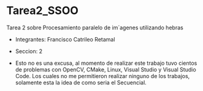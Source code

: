# Tarea2_SSOO
Tarea 2 sobre Procesamiento paralelo de im´agenes utilizando hebras

* Integrantes: Francisco Catrileo Retamal
* Seccion: 2


* Esto no es una excusa, al momento de realizar este trabajo tuvo cientos de problemas
con OpenCV, CMake, Linux, Visual Studio y Visual Studio Code. Los cuales no me permitieron
realizar ninguno de los trabajos, solamente esta la idea de como seria el Secuencial.